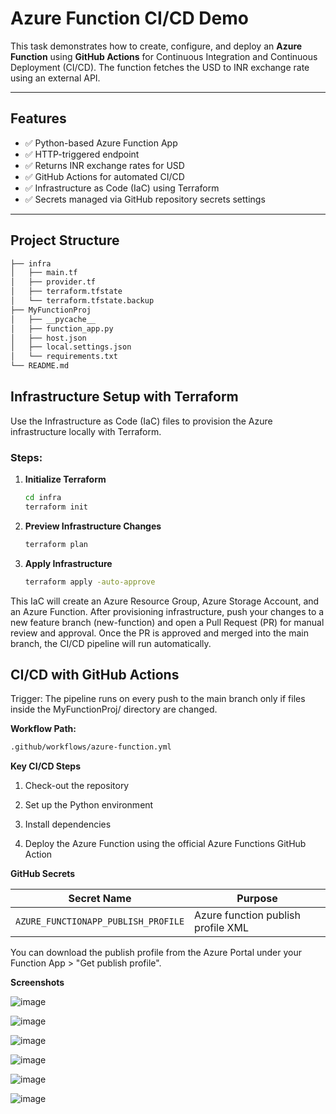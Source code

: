 #  Azure Function CI/CD Demo

This task demonstrates how to create, configure, and deploy an **Azure Function** using **GitHub Actions** for Continuous Integration and Continuous Deployment (CI/CD). The function fetches the USD to INR exchange rate using an external API.

---

##  Features

- ✅ Python-based Azure Function App
- ✅ HTTP-triggered endpoint
- ✅ Returns INR exchange rates for USD
- ✅ GitHub Actions for automated CI/CD
- ✅ Infrastructure as Code (IaC) using Terraform
- ✅ Secrets managed via GitHub repository secrets settings

---

##  Project Structure

```bash
├── infra
│   ├── main.tf
│   ├── provider.tf
│   ├── terraform.tfstate
│   └── terraform.tfstate.backup
├── MyFunctionProj
│   ├── __pycache__
│   ├── function_app.py
│   ├── host.json
│   ├── local.settings.json
│   └── requirements.txt
└── README.md                

```

##  Infrastructure Setup with Terraform

Use the Infrastructure as Code (IaC) files to provision the Azure infrastructure locally with Terraform.

### Steps:

1. **Initialize Terraform**
   ```bash
   cd infra
   terraform init

2. **Preview Infrastructure Changes**
    ```bash
    terraform plan

3. **Apply Infrastructure**
   ```bash
   terraform apply -auto-approve

This IaC will create an Azure Resource Group, Azure Storage Account, and an Azure Function.
After provisioning infrastructure, push your changes to a new feature branch (new-function) and open a Pull Request (PR) for manual review and approval.
Once the PR is approved and merged into the main branch, the CI/CD pipeline will run automatically.

## CI/CD with GitHub Actions
Trigger:
The pipeline runs on every push to the main branch only if files inside the MyFunctionProj/ directory are changed.

**Workflow Path:**
   ```bash
   .github/workflows/azure-function.yml
   ```
**Key CI/CD Steps**

1. Check-out the repository

2. Set up the Python environment

3. Install dependencies

4. Deploy the Azure Function using the official Azure Functions GitHub Action


**GitHub Secrets**

| Secret Name                         | Purpose                            |
| ----------------------------------- | -----------------------------------|
| `AZURE_FUNCTIONAPP_PUBLISH_PROFILE` | Azure function publish profile XML |

You can download the publish profile from the Azure Portal under your Function App > "Get publish profile".


**Screenshots**

![image](https://github.com/user-attachments/assets/043bf879-0bbc-4fd1-8611-dd0f4cb1b30e)



![image](https://github.com/user-attachments/assets/1201f90c-fdd4-459f-bd33-0ec5ded3181a)



![image](https://github.com/user-attachments/assets/b9b48bcd-d8a2-4787-a54a-e97348ecc5a5)



![image](https://github.com/user-attachments/assets/a046bfc9-5071-4334-b699-af4942f2a06b)



![image](https://github.com/user-attachments/assets/a9f706cb-6b08-4919-afba-7dc3e0f7025e)



![image](https://github.com/user-attachments/assets/a7d0a16e-84b6-4ca0-a1f2-7e14c4140c1b)

